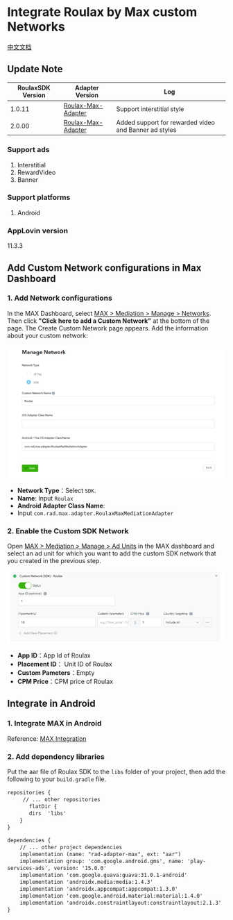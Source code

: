 # Integrate Roulax by Max custom Networks

[中文文档](RSDK-MAX-Chinese.md)

## Update Note
| RoulaxSDK Version | Adapter Version | Log |
|--|--|--|
| 1.0.11 | [Roulax-Max-Adapter](https://github.com/RoulaxTeam/Roulax-Android-SDK/releases/download/network_max/rad-adapter-max.aar) | Support interstitial style|
| 2.0.00 | [Roulax-Max-Adapter](https://github.com/RoulaxTeam/Roulax-Android-SDK/releases/download/network_max/rad_adapter_max_2.0_release.aar) | Added support for rewarded video and Banner ad styles |

### Support ads

1. Interstitial
2. RewardVideo
3. Banner

### Support platforms

1. Android

### AppLovin version

11.3.3

## Add Custom Network configurations in Max Dashboard

### 1. Add Network configurations

In the MAX Dashboard, select [MAX > Mediation > Manage > Networks](https://dash.applovin.com/o/mediation/networks/). Then click **"Click here to add a Custom Network"** at the bottom of the page. The Create Custom Network page appears. Add the information about your custom network:

![avatar](pic1.png)

- **Network Type**：Select `SDK`.
- **Name**: Input `Roulax`
- **Android Adapter Class Name**:
- Input `com.rad.max.adapter.RoulaxMaxMediationAdapter`

### 2. Enable the Custom SDK Network

Open [MAX > Mediation > Manage > Ad Units](https://dash.applovin.com/o/mediation/ad_units/) in the MAX dashboard and select an ad unit for which you want to add the custom SDK network that you created in the previous step.

![avatar](pic2.png)

- **App ID**：App Id of Roulax
- **Placement ID**： Unit ID of Roulax
- **Custom Pameters**：Empty
- **CPM Price**：CPM price of Roulax

## Integrate in Android

### 1. Integrate MAX in Android

Reference: [MAX Integration](https://dash.applovin.com/documentation/mediation/android/getting-started/integration)

### 2. Add dependency libraries

Put the aar file of Roulax SDK to the `libs` folder of your project, then add the following to your `build.gradle` file.

```
repositories {  
     // ... other repositories
       flatDir {
	   dirs  'libs'
	}
}
```

```
dependencies {  
    // ... other project dependencies
    implementation (name: "rad-adapter-max", ext: "aar")
    implementation group: 'com.google.android.gms', name: 'play-services-ads', version: '15.0.0'
    implementation 'com.google.guava:guava:31.0.1-android'
    implementation 'androidx.media:media:1.4.3'
    implementation 'androidx.appcompat:appcompat:1.3.0'
    implementation 'com.google.android.material:material:1.4.0'
    implementation 'androidx.constraintlayout:constraintlayout:2.1.3'
}
```
